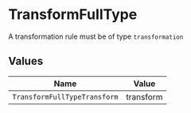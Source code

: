 # TransformFullType

A transformation rule must be of type `transformation`


## Values

| Name                         | Value                        |
| ---------------------------- | ---------------------------- |
| `TransformFullTypeTransform` | transform                    |